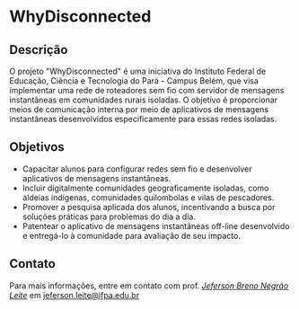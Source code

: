 # WhyDisconnected

## Descrição
O projeto "WhyDisconnected" é uma iniciativa do Instituto Federal de Educação, Ciência e Tecnologia do Pará - Campus Belém, que visa implementar uma rede de roteadores sem fio com servidor de mensagens instantâneas em comunidades rurais isoladas. O objetivo é proporcionar meios de comunicação interna por meio de aplicativos de mensagens instantâneas desenvolvidos especificamente para essas redes isoladas.

## Objetivos
- Capacitar alunos para configurar redes sem fio e desenvolver aplicativos de mensagens instantâneas.
- Incluir digitalmente comunidades geograficamente isoladas, como aldeias indígenas, comunidades quilombolas e vilas de pescadores.
- Promover a pesquisa aplicada dos alunos, incentivando a busca por soluções práticas para problemas do dia a dia.
- Patentear o aplicativo de mensagens instantâneas off-line desenvolvido e entregá-lo à comunidade para avaliação de seu impacto.

## Contato
Para mais informações, entre em contato com prof. *[Jeferson Breno Negrão Leite](https://github.com/Jef1976)* em jeferson.leite@ifpa.edu.br
